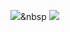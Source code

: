 <img src="https://img.shields.io/badge/Python-3766AB?style=flat-square&logo=Python&logoColor=white"/></a>&nbsp
<img src="https://img.shields.io/badge/C++-00599C?style=flat-square&logo=C++&logoColor=white"/></a>
